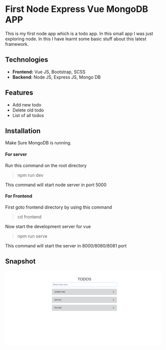 # First Node Express Vue MongoDB APP

This is my first node app which is a todo app. In this small app I was just exploring node. In this I have learnt some basic stuff about this latest framework.

## Technologies
* **Frontend:** Vue JS, Bootstrap, SCSS
* **Backend:** Node JS, Express JS, Mongo DB

## Features
* Add new todo
* Delete old todo
* List of all todos

## Installation
Make Sure MongoDB is running.

#### For server
Run this command on the root directory
> npm run dev

This command will start node server in port 5000

#### For Frontend
First goto frontend directory by using this command
> cd frontend

Now start the development server for vue
> npm run serve

This command will start the server in 8000/8080/8081 port

## Snapshot

![Snapshot](snapshot/snapshot_1.png)